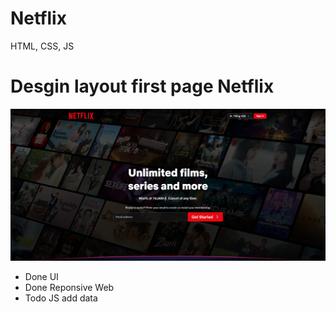 # Netflix
HTML, CSS, JS

# Desgin layout first page Netflix
![alt text](image.png)
- Done UI
- Done Reponsive Web
- Todo JS add data
